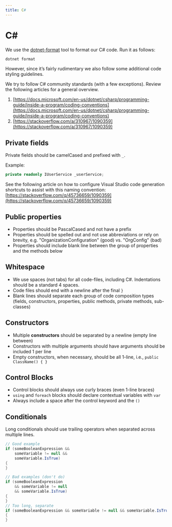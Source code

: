 ```yaml
---
title: C#
---
```


# C&#35;

We use the [dotnet-format](https://github.com/dotnet/format) tool to format our C# code. Run it as
follows:

```bash
dotnet format
```

However, since it’s fairly rudimentary we also follow some additional code styling guidelines.

We try to follow C# community standards (with a few exceptions). Review the following articles for a
general overview.

1.  [https://docs.microsoft.com/en-us/dotnet/csharp/programming-guide/inside-a-program/coding-conventions](https://docs.microsoft.com/en-us/dotnet/csharp/programming-guide/inside-a-program/coding-conventions)
2.  [https://stackoverflow.com/a/310967/1090359](https://stackoverflow.com/a/310967/1090359)

## Private fields

Private fields should be camelCased and prefixed with `_`.

Example:

```csharp
private readonly IUserService _userService;
```

See the following article on how to configure Visual Studio code generation shortcuts to assist with
this naming convention:
[https://stackoverflow.com/q/45736659/1090359](https://stackoverflow.com/q/45736659/1090359)

## Public properties

- Properties should be PascalCased and not have a prefix
- Properties should be spelled out and not use abbreviations or rely on brevity, e.g.
  "OrganizationConfiguration" (good) vs. "OrgConfig" (bad)
- Properties should include blank line between the group of properties and the methods below

## Whitespace

- We use spaces (not tabs) for all code-files, including C#. Indentations should be a standard 4
  spaces.
- Code files should end with a newline after the final `}`
- Blank lines should separate each group of code composition types (fields, constructors,
  properties, public methods, private methods, sub-classes)

## Constructors

- Multiple **constructors** should be separated by a newline (empty line between)
- Constructors with multiple arguments should have arguments should be included 1 per line
- Empty constructors, when necessary, should be all 1-line, i.e., `public ClassName() { }`

## Control Blocks

- Control blocks should always use curly braces (even 1-line braces)
- `using` and `foreach` blocks should declare contextual variables with `var`
- Always include a space after the control keyword and the `()`

## Conditionals

Long conditionals should use trailing operators when separated across multiple lines.

```csharp
// Good example
if (someBooleanExpression &&
    someVariable != null &&
    someVariable.IsTrue)
{
}

// Bad examples (don't do)
if (someBooleanExpression
    && someVariable != null
    && someVariable.IsTrue)
{
}
// Too long, separate
if (someBooleanExpression && someVariable != null && someVariable.IsTrue)
{
}
```
